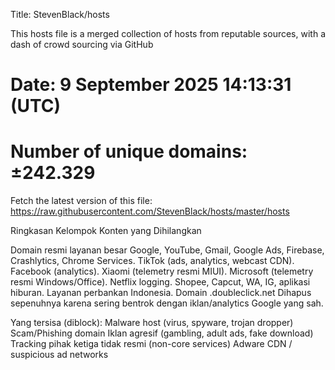 Title: StevenBlack/hosts

This hosts file is a merged collection of hosts from reputable sources,
with a dash of crowd sourcing via GitHub

# Date: 9 September 2025 14:13:31 (UTC)
# Number of unique domains: ±242.329

Fetch the latest version of this file: https://raw.githubusercontent.com/StevenBlack/hosts/master/hosts

Ringkasan Kelompok Konten yang Dihilangkan

Domain resmi layanan besar
Google, YouTube, Gmail, Google Ads, Firebase, Crashlytics, Chrome Services.
TikTok (ads, analytics, webcast CDN).
Facebook (analytics).
Xiaomi (telemetry resmi MIUI).
Microsoft (telemetry resmi Windows/Office).
Netflix logging.
Shopee, Capcut, WA, IG, aplikasi hiburan.
Layanan perbankan Indonesia.
Domain .doubleclick.net
Dihapus sepenuhnya karena sering bentrok dengan iklan/analytics Google yang sah.

Yang tersisa (diblock):
Malware host (virus, spyware, trojan dropper)
Scam/Phishing domain
Iklan agresif (gambling, adult ads, fake download)
Tracking pihak ketiga tidak resmi (non-core services)
Adware CDN / suspicious ad networks
